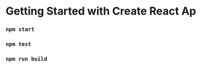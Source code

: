 # Getting Started with Create React Ap


### `npm start`


### `npm test`

### `npm run build`




 
 
